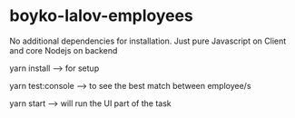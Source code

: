 # boyko-lalov-employees

No additional dependencies for installation. Just pure Javascript on Client and core Nodejs on backend

yarn install --> for setup

yarn test:console --> to see the best match between employee/s

yarn start --> will run the UI part of the task